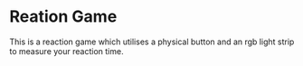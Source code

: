 # Reation Game

This is a reaction game which utilises a physical button and an rgb light strip to measure your reaction time.
